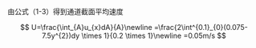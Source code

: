 由公式（1-3）得到通道截面平均速度

$$
U=\frac{\int_{A}u_{x}dA}{A}\newline
 =\frac{2\int^{0.1}_{0}(0.075-7.5y^{2})dy \times 1}{0.2 \times 1}\newline
 =0.05m/s
$$
